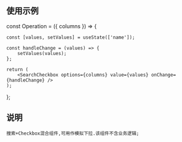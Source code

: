 ## 使用示例

const Operation = ({ columns }) => {

    const [values, setValues] = useState(['name']);

    const handleChange = (values) => {
        setValues(values);
    };

    return (
        <SearchCheckbox options={columns} value={values} onChange={handleChange} />
    );

};

## 说明
    搜索+Checkbox混合组件,可用作模拟下拉.该组件不含业务逻辑;
